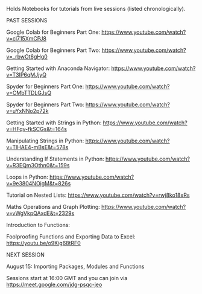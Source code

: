 Holds Notebooks for tutorials from live sessions (listed chronologically). 


PAST SESSIONS


Google Colab for Beginners Part One: https://www.youtube.com/watch?v=cl715XmCPJ8

Google Colab for Beginners Part Two: https://www.youtube.com/watch?v=_rbwOt6gHg0

Getting Started with Anaconda Navigator: https://www.youtube.com/watch?v=T3IP6qMJjyQ

Spyder for Beginners Part One: https://www.youtube.com/watch?v=CMbTTDLGJsQ

Spyder for Beginners Part Two: https://www.youtube.com/watch?v=uYxNNo2p72k

Getting Started with Strings in Python:  https://www.youtube.com/watch?v=HFqv-fkSCGs&t=164s

Manipulating Strings in Python: https://www.youtube.com/watch?v=TlHAE4-mBsE&t=578s

Understanding If Statements in  Python:  https://www.youtube.com/watch?v=R3EQm3Othn0&t=159s

Loops in Python: https://www.youtube.com/watch?v=9e3804NOigM&t=826s

Tutorial on Nested Lists: https://www.youtube.com/watch?v=rwj8ko18xRs

Maths Operations and Graph Plotting: https://www.youtube.com/watch?v=vWgVkpQAxdE&t=2329s

Introduction to Functions: 

Foolproofing Functions and Exporting Data to Excel: https://youtu.be/o9Kig68tRF0

NEXT SESSION

August 15: Importing Packages, Modules and Functions

Sessions start at 16:00 GMT and you can join via https://meet.google.com/jdg-psqc-jeo
